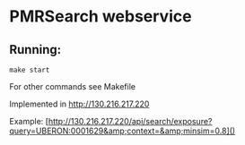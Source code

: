 # PMRSearch webservice

## Running:

```
make start
```

For other commands see Makefile

   [sanic]: [https://github.com/channelcat/sanic](https://github.com/channelcat/sanic)
   [nginx]: [https://www.nginx.com/resources/wiki/](https://www.nginx.com/resources/wiki/)

Implemented in http://130.216.217.220

Example: [http://130.216.217.220/api/search/exposure?query=UBERON:0001629&amp;context=&amp;minsim=0.8]()
